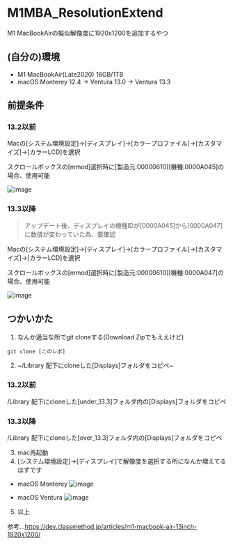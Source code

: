 # M1MBA_ResolutionExtend

M1 MacBookAirの擬似解像度に1920x1200を追加するやつ

## (自分の)環境

- M1 MacBookAir(Late2020) 16GB/1TB
- macOS Monterey 12.4 -> Ventura 13.0 -> Ventura 13.3

## 前提条件

### 13.2以前

Macの[システム環境設定]->[ディスプレイ]->[カラープロファイル]->[カスタマイズ]->[カラーLCD]を選択  
  
スクロールボックスの[mmod]選択時に[製造元:00000610][機種:0000A045]の場合、使用可能  
  
![image](https://user-images.githubusercontent.com/78929673/171062061-5d24f348-1c8e-439e-ae80-5148f37cecca.png)

### 13.3以降

> アップデート後、ディスプレイの機種IDが[0000A045]から[0000A047]に数値が変わっていた為、要確認

Macの[システム環境設定]->[ディスプレイ]->[カラープロファイル]->[カスタマイズ]->[カラーLCD]を選択  
  
スクロールボックスの[mmod]選択時に[製造元:00000610][機種:0000A047]の場合、使用可能  

![image](https://user-images.githubusercontent.com/78929673/230288819-4c5019e0-360f-4582-b23f-2df0b9730501.png)

## つかいかた

1. なんか適当な所でgit cloneする(Download Zipでもええけど)

```
git clone [このレポ]
```

2. ~/Library 配下にcloneした[Displays]フォルダをコピペ~

### 13.2以前
/Library 配下にcloneした[under_13.3]フォルダ内の[Displays]フォルダをコピペ

### 13.3以降  
/Library 配下にcloneした[over_13.3]フォルダ内の[Displays]フォルダをコピペ

3. mac再起動
4. [システム環境設定]->[ディスプレイ]で解像度を選択する所になんか増えてるはずです  
  
- macOS Monterey
![image](https://user-images.githubusercontent.com/78929673/171062510-54a5dd55-2c39-4e38-9887-331b8f66b94d.png)

- macOS Ventura
![image](https://user-images.githubusercontent.com/78929673/198668466-dcb3e377-d019-4b65-b057-8ff7a06f50e8.png)

5. 以上

参考...https://dev.classmethod.jp/articles/m1-macbook-air-13inch-1920x1200/
